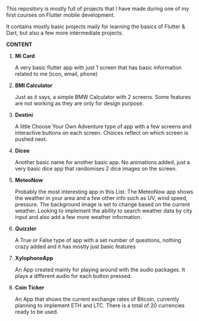 This repository is mostly full of projects that I have made during one of my first courses on Flutter mobile development.

It contains mostly basic projects maily for learning the basics of Flutter & Dart, but also a few more intermediate projects.

**CONTENT**

1. **Mi Card**

   A very basic flutter app with just 1 screen that has basic information related to me (icon, email, phone)

2. **BMI Calculator**

   Just as it says, a simple BMW Calculator with 2 screens. Some features are not working as they are only for design purpose.

3. **Destini**

   A little Choose Your Own Adventure type of app with a few screens and interactive buttons on each screen. Choices reflect on which screen is pushed next.

4. **Dicee**

   Another basic name for another basic app. No animations added, just a very basic dice app that randomises 2 dice images on the screen.

5. **MeteoNow**

   Probably the most interesting app in this List. The MeteoNow app shows the weather in your area and a few other info such as UV, wind speed, pressure. The background image is set to change based on the current weather. Looking to implement the ability to search weather data by city input and also add a few more weather information.

6. **Quizzler**

   A True or False type of app with a set number of questions, nothing crazy added and it has mostly just basic features

7. **XylophoneApp**

   An App created mainly for playing around with the audio packages. It plays a different audio for each button pressed.
   
8. **Coin Ticker**

   An App that shows the current exchange rates of Bitcoin, currently planning to implement ETH and LTC. There is a total of 20 currencies ready to be used.
